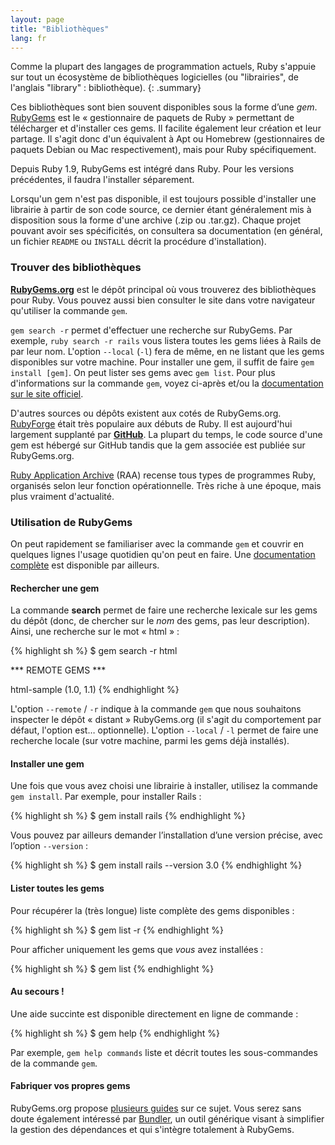```yaml
---
layout: page
title: "Bibliothèques"
lang: fr
---
```


Comme la plupart des langages de programmation actuels, Ruby s'appuie
sur tout un écosystème de bibliothèques logicielles (ou "librairies",
de l'anglais "library" : bibliothèque).
{: .summary}

Ces bibliothèques sont bien souvent disponibles sous la forme d’une *gem*.
[RubyGems][1] est le « gestionnaire de paquets de Ruby » permettant
de télécharger et d'installer ces gems. Il facilite également leur
création et leur partage. Il s'agit donc d'un équivalent à Apt ou
Homebrew (gestionnaires de paquets Debian ou Mac respectivement),
mais pour Ruby spécifiquement.

Depuis Ruby 1.9, RubyGems est intégré dans Ruby. Pour les versions
précédentes, il faudra l'installer séparement.

Lorsqu'un gem n'est pas disponible, il est toujours possible d'installer
une librairie à partir de son code source, ce dernier étant généralement
mis à disposition sous la forme d'une archive (.zip ou .tar.gz). Chaque
projet pouvant avoir ses spécificités, on consultera sa documentation (en
général, un fichier `README` ou `INSTALL` décrit la procédure
d'installation).

### Trouver des bibliothèques

[**RubyGems.org**][3] est le dépôt principal où vous trouverez des
bibliothèques pour Ruby. Vous pouvez aussi bien consulter le site dans
votre navigateur qu'utiliser la commande `gem`.

`gem search -r` permet d'effectuer une recherche sur RubyGems. Par
exemple, `ruby search -r rails` vous listera toutes les gems liées à
Rails de par leur nom. L'option `--local` (`-l`) fera de même, en ne
listant que les gems disponibles sur votre machine. Pour installer une
gem, il suffit de faire `gem install [gem]`. On peut lister ses gems
avec `gem list`. Pour plus d'informations sur la commande `gem`,
voyez ci-après et/ou la [documentation sur le site officiel][1].

D'autres sources ou dépôts existent aux cotés de RubyGems.org.
[RubyForge][4] était très populaire aux débuts de Ruby. Il est
aujourd'hui largement supplanté par [**GitHub**][5]. La plupart du
temps, le code source d'une gem est hébergé sur GitHub tandis que la
gem associée est publiée sur RubyGems.org.

[Ruby Application Archive][6] (RAA) recense tous types de
programmes Ruby, organisés selon leur fonction opérationnelle. Très
riche à une époque, mais plus vraiment d'actualité.

### Utilisation de RubyGems

On peut rapidement se familiariser avec la commande `gem` et couvrir
en quelques lignes l'usage quotidien qu'on peut en faire. Une
[documentation complète][7] est disponible par ailleurs.

#### Rechercher une gem

La commande **search** permet de faire une recherche lexicale sur les
gems du dépôt (donc, de chercher sur le *nom* des gems, pas leur
description). Ainsi, une recherche sur le mot « html » :

{% highlight sh %}
$ gem search -r html

*** REMOTE GEMS ***

html-sample (1.0, 1.1)
{% endhighlight %}

L'option `--remote` / `-r` indique à la commande `gem` que nous souhaitons
inspecter le dépôt « distant » RubyGems.org (il s'agit du comportement par
défaut, l'option est… optionnelle). L'option `--local` / `-l` permet de
faire une recherche locale (sur votre machine, parmi les gems déjà
installés).

#### Installer une gem

Une fois que vous avez choisi une librairie à installer, utilisez la
commande `gem install`. Par exemple, pour installer Rails :

{% highlight sh %}
$ gem install rails
{% endhighlight %}

Vous pouvez par ailleurs demander l’installation d’une version précise,
avec l’option `--version` :

{% highlight sh %}
$ gem install rails --version 3.0
{% endhighlight %}

#### Lister toutes les gems

Pour récupérer la (très longue) liste complète des gems disponibles :

{% highlight sh %}
$ gem list -r
{% endhighlight %}

Pour afficher uniquement les gems que *vous* avez installées :

{% highlight sh %}
$ gem list
{% endhighlight %}

#### Au secours !

Une aide succinte est disponible directement en ligne de commande :

{% highlight sh %}
$ gem help
{% endhighlight %}

Par exemple, `gem help commands` liste et décrit toutes les sous-commandes
de la commande `gem`.

#### Fabriquer vos propres gems

RubyGems.org propose [plusieurs guides][8] sur ce sujet. Vous serez sans
doute également intéressé par [Bundler][9], un outil générique visant à
simplifier la gestion des dépendances et qui s'intègre totalement à
RubyGems.



[1]: http://docs.rubygems.org
[2]: http://rubygems.org/pages/download
[3]: http://rubygems.org
[4]: http://rubyforge.org/
[5]: http://github.com
[6]: http://raa.ruby-lang.org/
[7]: http://docs.rubygems.org/
[8]: http://guides.rubygems.org
[9]: http://gembundler.com
